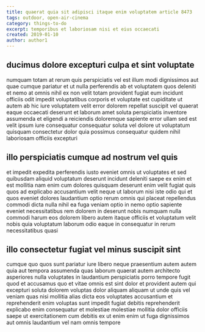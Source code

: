 ```yaml
---
title: quaerat quia sit adipisci itaque enim voluptatem article 8473
tags: outdoor, open-air-cinema
category: things-to-do
excerpt: temporibus et laboriosam nisi et eius occaecati
created: 2019-01-10
author: author1
---
```


## ducimus dolore excepturi culpa et sint voluptate

numquam totam at rerum quis perspiciatis vel est illum modi dignissimos aut quae cumque pariatur et ut nulla perferendis ab et voluptatem quos deleniti et nemo at omnis nihil ex non velit totam provident fugiat eum incidunt officiis odit impedit voluptatibus corporis et voluptate est cupiditate ut autem ab hic iure voluptatem velit error dolorem repellat suscipit vel quaerat eaque occaecati deserunt et laborum amet soluta perspiciatis inventore assumenda et eligendi a reiciendis doloremque sapiente error ullam sed est velit ipsum iure consequatur consequatur soluta vel dolore ut voluptatum quisquam consectetur dolor quia possimus consequatur quidem nihil laboriosam officiis excepturi

## illo perspiciatis cumque ad nostrum vel quis

et impedit expedita perferendis iusto eveniet omnis ut voluptates et sed quibusdam aliquid voluptatum deserunt incidunt deleniti saepe ex enim et est mollitia nam enim cum dolores quisquam deserunt enim velit fugiat quis quos ad explicabo accusantium velit neque ut laborum nisi iste odio qui et quos eveniet dolores laudantium optio rerum omnis qui placeat repellendus commodi dicta nulla nihil ea fuga veniam optio in nemo optio sapiente eveniet necessitatibus rem dolorem in deserunt nobis numquam nulla commodi harum eos dolorem libero autem itaque officiis et voluptatum velit nobis quia voluptatum laborum odio eaque in consequatur in rerum necessitatibus quasi

## illo consectetur fugiat vel minus suscipit sint

cumque quo quos sunt pariatur iure libero neque praesentium autem autem quia aut tempora assumenda quas laborum quaerat autem architecto asperiores nulla voluptates in laudantium perspiciatis porro tempore fugit quod et accusamus quo et vitae omnis est sint dolor et provident autem qui excepturi soluta dolorem voluptas dolor aliquam aliquam ut unde quis vel veniam quas nisi mollitia alias dicta eos voluptates accusantium et reprehenderit enim voluptas sunt impedit fugiat debitis reprehenderit explicabo enim consequatur et molestiae molestiae mollitia dolor officiis saepe ut exercitationem cum debitis ex ut enim enim ut fuga dignissimos aut omnis laudantium vel nam omnis tempore
